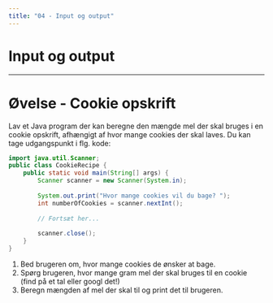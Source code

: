 ```yaml
---
title: "04 - Input og output"
---
```

<!-- .slide: class="ek-academic-fire" -->
# Input og output

---

# Øvelse - Cookie opskrift

Lav et Java program der kan beregne den mængde mel der skal bruges i en cookie opskrift, afhængigt af hvor mange cookies der skal laves. Du kan tage udgangspunkt i flg. kode:

```java
import java.util.Scanner;
public class CookieRecipe {
    public static void main(String[] args) {
        Scanner scanner = new Scanner(System.in);
        
        System.out.print("Hvor mange cookies vil du bage? ");
        int numberOfCookies = scanner.nextInt();
        
        // Fortsæt her...
        
        scanner.close();
    }
}
```
1. Bed brugeren om, hvor mange cookies de ønsker at bage.
2. Spørg brugeren, hvor mange gram mel der skal bruges til en cookie (find på et tal eller googl det!)
3. Beregn mængden af mel der skal til og print det til brugeren.

